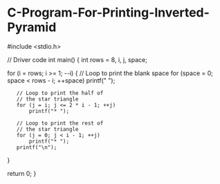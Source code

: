 # C-Program-For-Printing-Inverted-Pyramid

#include <stdio.h>
 
// Driver code
int main()
{
   int rows = 8, i, j, space;
 
   for (i = rows; i >= 1; --i) 
   {
       // Loop to print the blank space
       for (space = 0; 
            space < rows - i; ++space)
           printf("  ");
      
       // Loop to print the half of 
       // the star triangle
       for (j = i; j <= 2 * i - 1; ++j)
           printf("* ");
      
       // Loop to print the rest of 
       // the star triangle
       for (j = 0; j < i - 1; ++j)
           printf("* ");
       printf("\n");
   }
 
   return 0;
}
